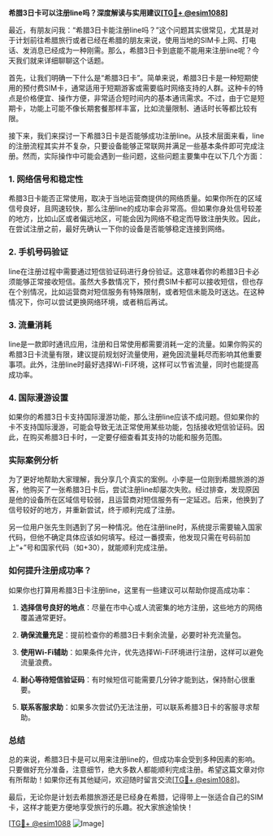 **希腊3日卡可以注册line吗？深度解读与实用建议[[TG💪+ @esim1088](https://t.me/s/esim1088)]**

最近，有朋友问我：“希腊3日卡能注册line吗？”这个问题其实很常见，尤其是对于计划前往希腊旅行或者已经在希腊的朋友来说，使用当地的SIM卡上网、打电话、发消息已经成为一种刚需。那么，希腊3日卡到底能不能用来注册line呢？今天我们就来详细聊聊这个话题。

首先，让我们明确一下什么是“希腊3日卡”。简单来说，希腊3日卡是一种短期使用的预付费SIM卡，通常适用于短期游客或需要临时网络支持的人群。这种卡的特点是价格便宜、操作方便，非常适合短时间内的基本通讯需求。不过，由于它是短期卡，功能上可能不像长期套餐那样丰富，比如流量限制、通话时长等都比较有限。

接下来，我们来探讨一下希腊3日卡是否能够成功注册line。从技术层面来看，line的注册流程其实并不复杂，只要设备能够正常联网并满足一些基本条件即可完成注册。然而，实际操作中可能会遇到一些问题，这些问题主要集中在以下几个方面：

### 1. **网络信号和稳定性**
希腊3日卡能否正常使用，取决于当地运营商提供的网络质量。如果你所在的区域信号良好，且网速较快，那么注册line的成功率会非常高。但如果你身处信号较差的地方，比如山区或者偏远地区，可能会因为网络不稳定而导致注册失败。因此，在尝试注册之前，最好先确认一下你的设备是否能够稳定连接到网络。

### 2. **手机号码验证**
line在注册过程中需要通过短信验证码进行身份验证。这意味着你的希腊3日卡必须能够正常接收短信。虽然大多数情况下，预付费SIM卡都可以接收短信，但也存在个别情况，比如运营商对短信服务有特殊限制，或者短信未能及时送达。在这种情况下，你可以尝试更换网络环境，或者稍后再试。

### 3. **流量消耗**
line是一款即时通讯应用，注册和日常使用都需要消耗一定的流量。如果你购买的希腊3日卡流量有限，建议提前规划好流量使用，避免因流量耗尽而影响其他重要事项。此外，注册line时最好选择Wi-Fi环境，这样可以节省流量，同时也能提高成功率。

### 4. **国际漫游设置**
如果你的希腊3日卡支持国际漫游功能，那么注册line应该不成问题。但如果你的卡不支持国际漫游，可能会导致无法正常使用某些功能，包括接收短信验证码。因此，在购买希腊3日卡时，一定要仔细查看其支持的功能和服务范围。

### 实际案例分析

为了更好地帮助大家理解，我分享几个真实的案例。小李是一位刚到希腊旅游的游客，他购买了一张希腊3日卡后，尝试注册line却屡次失败。经过排查，发现原因是他的设备所在区域信号较弱，且运营商对短信服务有一定延迟。后来，他换到了信号较好的地方，并重新尝试，终于顺利完成了注册。

另一位用户张先生则遇到了另一种情况。他在注册line时，系统提示需要输入国家代码，但他不确定具体应该如何填写。经过一番摸索，他发现只需在号码前加上“+”号和国家代码（如+30），就能顺利完成注册。

### 如何提升注册成功率？

如果你也打算用希腊3日卡注册line，这里有一些建议可以帮助你提高成功率：

1. **选择信号良好的地点**：尽量在市中心或人流密集的地方注册，这些地方的网络覆盖通常更好。
   
2. **确保流量充足**：提前检查你的希腊3日卡剩余流量，必要时补充流量包。

3. **使用Wi-Fi辅助**：如果条件允许，优先选择Wi-Fi环境进行注册，这样可以避免流量浪费。

4. **耐心等待短信验证码**：有时候短信可能需要几分钟才能到达，保持耐心很重要。

5. **联系客服求助**：如果多次尝试仍无法注册，可以联系希腊3日卡的客服寻求帮助。

### 总结

总的来说，希腊3日卡是可以用来注册line的，但成功率会受到多种因素的影响。只要做好充分准备，注意细节，绝大多数人都能顺利完成注册。希望这篇文章对你有所帮助！如果你还有其他疑问，欢迎随时留言交流[[TG💪+ @esim1088](https://t.me/s/esim1088)]。

最后，无论你是计划去希腊旅游还是已经身在希腊，记得带上一张适合自己的SIM卡，这样才能更方便地享受旅行的乐趣。祝大家旅途愉快！

[[TG💪+ @esim1088](https://t.me/s/esim1088) ![Image](https://i.postimg.cc/4NQfJmqS/Snipaste-2025-05-13-00-14-12.png)]